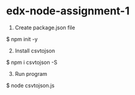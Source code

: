 # edx-node-assignment-1

1. Create package.json file

$ npm init -y

2. Install csvtojson

$ npm i csvtojson -S

3. Run program

$ node csvtojson.js
